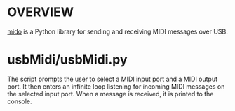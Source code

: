 # OVERVIEW
[mido](https://mido.readthedocs.io/en/latest/) is a Python library for sending and receiving MIDI messages over USB.
# usbMidi/usbMidi.py
The script prompts the user to select a MIDI input port and a MIDI output port. It then enters an infinite loop listening for incoming MIDI messages on the selected input port. When a message is received, it is printed to the console.
